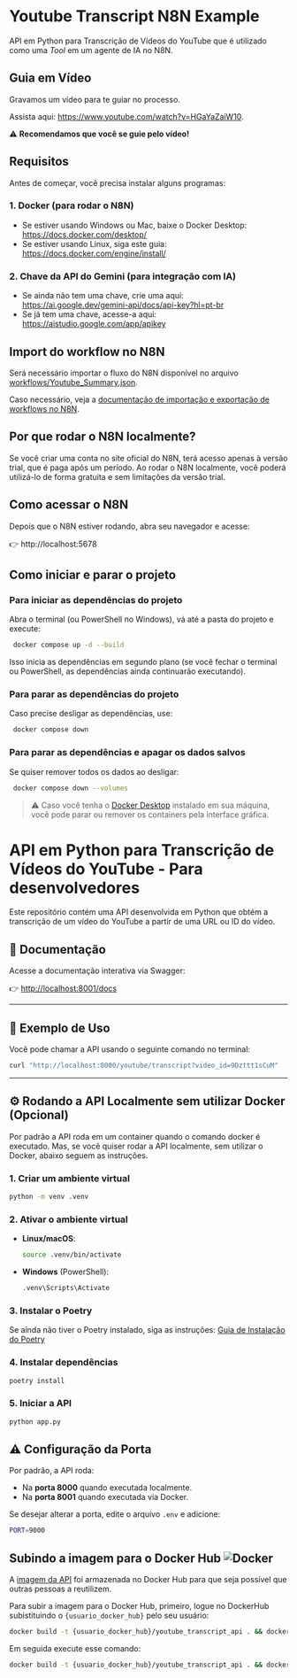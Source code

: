 # Youtube Transcript N8N Example

API em Python para Transcrição de Vídeos do YouTube que é utilizado como uma _Tool_ em um agente de IA no N8N.

## Guia em Vídeo

Gravamos um vídeo para te guiar no processo.

Assista aqui: https://www.youtube.com/watch?v=HGaYaZaiW10.

⚠️ **Recomendamos que você se guie pelo vídeo!**

## Requisitos

Antes de começar, você precisa instalar alguns programas:

### 1. Docker (para rodar o N8N)

- Se estiver usando Windows ou Mac, baixe o Docker Desktop: https://docs.docker.com/desktop/
- Se estiver usando Linux, siga este guia: https://docs.docker.com/engine/install/

### 2. Chave da API do Gemini (para integração com IA)

- Se ainda não tem uma chave, crie uma aqui: https://ai.google.dev/gemini-api/docs/api-key?hl=pt-br
- Se já tem uma chave, acesse-a aqui: https://aistudio.google.com/app/apikey

## Import do workflow no N8N

Será necessário importar o fluxo do N8N disponível no arquivo [workflows/Youtube_Summary.json](workflows/Youtube_Summary.json).

Caso necessário, veja a [documentação de importação e exportação de workflows no N8N](https://docs.n8n.io/courses/level-one/chapter-6/#exporting-and-importing-workflows_1).


## Por que rodar o N8N localmente?

Se você criar uma conta no site oficial do N8N, terá acesso apenas à versão trial, que é paga após um período. Ao rodar o N8N localmente, você poderá utilizá-lo de forma gratuita e sem limitações da versão trial.

## Como acessar o N8N

Depois que o N8N estiver rodando, abra seu navegador e acesse:

👉 http://localhost:5678

## Como iniciar e parar o projeto

### Para iniciar as dependências do projeto
Abra o terminal (ou PowerShell no Windows), vá até a pasta do projeto e execute:
```sh
 docker compose up -d --build
```
Isso inicia as dependências em segundo plano (se você fechar o terminal ou PowerShell, as dependências ainda continuarão executando).

### Para parar as dependências do projeto
Caso precise desligar as dependências, use:
```sh
 docker compose down
```

### Para parar as dependências e apagar os dados salvos
Se quiser remover todos os dados ao desligar:
```sh
 docker compose down --volumes
```

> ⚠️ Caso você tenha o [Docker Desktop](https://docs.docker.com/desktop/) instalado em sua máquina, você pode parar ou remover os containers pela interface gráfica.


# API em Python para Transcrição de Vídeos do YouTube - Para desenvolvedores

Este repositório contém uma API desenvolvida em Python que obtém a transcrição de um vídeo do YouTube a partir de uma URL ou ID do vídeo.

## 📖 Documentação  

Acesse a documentação interativa via Swagger:  

👉 [http://localhost:8001/docs](http://localhost:8001/docs)  

---

## 🚀 Exemplo de Uso  

Você pode chamar a API usando o seguinte comando no terminal:

```sh
curl "http://localhost:8000/youtube/transcript?video_id=9Dzttt1sCuM"
```

---

## ⚙️ Rodando a API Localmente sem utilizar Docker (Opcional)

Por padrão a API roda em um container quando o comando docker é executado. Mas, se você quiser rodar a API localmente, sem utilizar o Docker, abaixo seguem as instruções.

### 1. Criar um ambiente virtual  

```sh
python -m venv .venv
```

### 2. Ativar o ambiente virtual  

- **Linux/macOS**:  
  ```sh
  source .venv/bin/activate
  ```
- **Windows** (PowerShell):  
  ```sh
  .venv\Scripts\Activate
  ```

### 3. Instalar o Poetry  

Se ainda não tiver o Poetry instalado, siga as instruções: [Guia de Instalação do Poetry](https://python-poetry.org/docs/#installation)

### 4. Instalar dependências  

```sh
poetry install
```

### 5. Iniciar a API  

```sh
python app.py
```


## ⚠️ Configuração da Porta  

Por padrão, a API roda:  
- Na **porta 8000** quando executada localmente.  
- Na **porta 8001** quando executada via Docker.  

Se desejar alterar a porta, edite o arquivo `.env` e adicione:

```sh
PORT=9000
```

## Subindo a imagem para o Docker Hub ![Docker](https://img.shields.io/badge/docker-%230db7ed.svg?style=for-the-badge&logo=docker&logoColor=white)

A [imagem da API](https://hub.docker.com/r/subipranuvem/youtube_transcript_api) foi armazenada no Docker Hub para que seja possível que outras pessoas a reutilizem.

Para subir a imagem para o Docker Hub, primeiro, logue no DockerHub subistituindo o `{usuario_docker_hub}` pelo seu usuário:

```sh
docker build -t {usuario_docker_hub}/youtube_transcript_api . && docker push {usuario_docker_hub}/youtube_transcript_api
```

Em seguida execute esse comando:

```sh
docker build -t {usuario_docker_hub}/youtube_transcript_api . && docker push subipranuvem/youtube_transcript_api
```